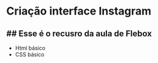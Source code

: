 # Criação interface Instagram

## ## Esse é o recusro da aula de Flebox 

- Html básico
- CSS básico

